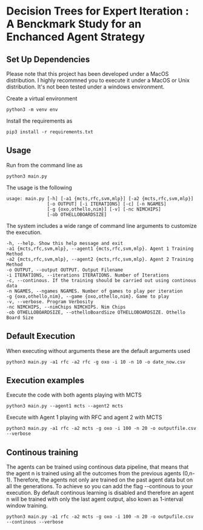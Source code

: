 # Decision Trees for Expert Iteration : A Benckmark Study for an Enchanced Agent Strategy

## Set Up Dependencies

Please note that this project has been developed under a MacOS distribution. I highly recommned you to execute it under a MacOS or Unix distribution. It's not been tested under a windows environment.

Create a virtual environment 

    python3 -m venv env
    
Install the requirements as 

    pip3 install -r requirements.txt

## Usage

Run from the command line as

    python3 main.py 
    
The usage is the following

    usage: main.py [-h] [-a1 {mcts,rfc,svm,mlp}] [-a2 {mcts,rfc,svm,mlp}]
                   [-o OUTPUT] [-i ITERATIONS] [-c] [-n NGAMES]
                   [-g {oxo,othello,nim}] [-v] [-nc NIMCHIPS]
                   [-ob OTHELLOBOARDSIZE]

The system includes a wide range of command line arguments to customize the execution.

    -h, --help. Show this help message and exit
    -a1 {mcts,rfc,svm,mlp}, --agent1 {mcts,rfc,svm,mlp}. Agent 1 Training Method
    -a2 {mcts,rfc,svm,mlp}, --agent2 {mcts,rfc,svm,mlp}. Agent 2 Training Method
    -o OUTPUT, --output OUTPUT. Output Filename
    -i ITERATIONS, --iterations ITERATIONS. Number of Iterations
    -c, --continous. If the training should be carried out using continous data
    -n NGAMES, --ngames NGAMES. Number of games to play per iteration
    -g {oxo,othello,nim}, --game {oxo,othello,nim}. Game to play
    -v, --verbose. Program Verbosity
    -nc NIMCHIPS, --nimChips NIMCHIPS. Nim Chips
    -ob OTHELLOBOARDSIZE, --othelloBoardSize OTHELLOBOARDSIZE. Othello Board Size

## Default Execution
When executing without arguments these are the default arguments used

    python3 main.py -a1 rfc -a2 rfc -g oxo -i 10 -n 10 -o date_now.csv

## Execution examples

Execute the code with both agents playing with MCTS

    python3 main.py --agent1 mcts --agent2 mcts


Execute with Agent 1 playing with RFC and agent 2 with MCTS

    python3 main.py -a1 rfc -a2 mcts -g oxo -i 100 -n 20 -o outputfile.csv --verbose

## Continous training

The agents can be trained using continous data pipeline, that means that the agent n is trained using all the outcomes from the previous agents (0,n-1). Therefore, the agents not only are trained on the past agent data but on all the generations. To achieve so you can add the flag --continous to your execution. By default continous learning is disabled and therefore an agent n will be trained with only the last agent output, also kown as 1-interval window training.

    python3 main.py -a1 rfc -a2 mcts -g oxo -i 100 -n 20 -o outpufile.csv --continous --verbose

    

